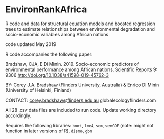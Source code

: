 # EnvironRankAfrica
R code and data for structural equation models and boosted regression trees to estimate relationships between environmental degradation and socio-economic variables among African nations

code updated May 2019

R code accompanies the following paper:

Bradshaw, CJA, E Di Minin. 2019. Socio-economic predictors of environmental performance among African nations. Scientific Reports 9: 9306 http://doi.org/10.1038/s41598-019-45762-3

BY: Corey J.A. Bradshaw (Flinders University, Australia) & Enrico Di Minin (University of Helsinki, Finland)

CONTACT: corey.bradshaw@flinders.edu.au
globalecologyflinders.com

All 28 .csv data files are included to run code. Update working directory accordingly.

Requires the following libraries: <code>boot</code>, <code>lme4</code>, <code>sem</code>, <code>semGOF</code> (note: might not function in later versions of R), <code>dismo</code>, <code>gbm</code>

